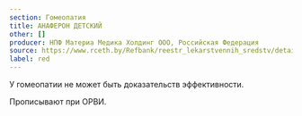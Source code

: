 ```yaml
---
section: Гомеопатия
title: АНАФЕРОН ДЕТСКИЙ
other: []
producer: НПФ Материа Медика Холдинг ООО, Российская Федерация
source: https://www.rceth.by/Refbank/reestr_lekarstvennih_sredstv/details/7019_04_09_14_19
label: red
---
```


У гомеопатии не может быть доказательств эффективности.

Прописывают при ОРВИ.

